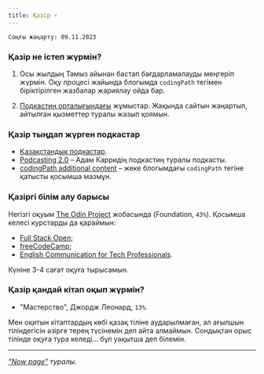 ```yaml
---
title: Қазір ⚡️
---
```


`Соңғы жаңарту: 09.11.2023`

### Қазір не істеп жүрмін?

1. Осы жылдың Тамыз айынан бастап бағдарламалауды меңгеріп жүрмін. Оқу процесі жайында блогымда `codingPath` тегімен біріктірілген жазбалар жариялау ойда бар.

2. [Подкастиң орталығындағы](https://podcasting.center/) жұмыстар. Жақында сайтын жаңартып, айтылған қызметтер туралы жазып қоямын.

### Қазір тыңдап жүрген подкастар

- [Қазақстандық подкастар](https://index.podcasting.center/episodes).
- [Podcasting 2.0](https://podcastindex.org/podcast/920666) – Адам Карридің подкастиң туралы подкасты.
- [codingPath additional content](https://coding.podcasting.center/) – жеке блогымдағы `codingPath` тегіне қатысты қосымша мазмұн.

### Қазіргі білім алу барысы

Негізгі оқуым [The Odin Project](https://www.theodinproject.com/) жобасында (Foundation, `43%`). Қосымша келесі курстарды да қараймын:

- [Full Stack Open](https://fullstackopen.com/);
- [freeCodeCamp](https://freecodecamp.org/);
- [English Communication for Tech Professionals](https://www.coursera.org/learn/english-communication-for-tech-professionals/).

Күніне 3-4 сағат оқуға тырысамын.

### Қазір қандай кітап оқып жүрмін?

- "Мастерство", Джордж Леонард, `13%`.

Мен оқитын кітаптардың көбі қазақ тіліне аударылмаған, ал ағылшын тіліндегісін әзірге терең түсінемін деп айта алмаймын. Сондықтан орыс тілінде оқуға тура келеді… бұл уақытша деп білемін.

---

_[“Now page”](https://nownownow.com/about) туралы._
